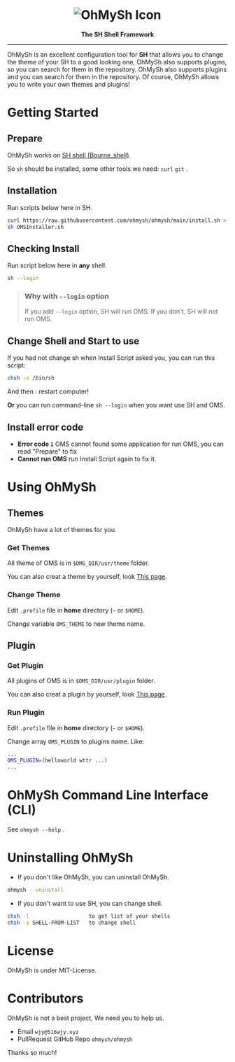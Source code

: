 <center><h1><img src="https://516wjy.xyz:516/OhMySh-width.png" alt="OhMySh Icon"></h1>

<b>The SH Shell Framework</b></center>

---

OhMySh is an excellent configuration tool for **SH** that allows you to change the theme of your SH to a good looking one, OhMySh also supports plugins, so you can search for them in the repository. OhMySh also supports plugins and you can search for them in the repository. Of course, OhMySh allows you to write your own themes and plugins!

# Getting Started

## Prepare

OhMySh works on [SH shell (Bourne_shell)](https://en.wikipedia.org/wiki/Bourne_shell). 

So `sh` should be installed, some other tools we need: `curl` `git` .

## Installation

Run scripts below here in SH.

```sh
curl https://raw.githubusercontent.com/ohmysh/ohmysh/main/install.sh > OMSInstaller.sh
sh OMSInstaller.sh
```

## Checking Install

Run script below here in **any** shell.

```sh
sh --login
```

> ### Why with `--login` option
> 
> If you add `--login` option, SH will run OMS. If you don't, SH will not run OMS.

## Change Shell and Start to use

If you had not change sh when Install Script asked you, you can run this script:

```sh
chsh -s /bin/sh
```

And then : restart computer!

**Or** you can run command-line `sh --login` when you want use SH and OMS.

## Install error code

- **Error code `1`** OMS cannot found some application for run OMS, you can read "Prepare" to fix
- **Cannot run OMS** run Install Script again to fix it.

# Using OhMySh

## Themes

OhMySh have a lot of themes for you.

### Get Themes

All theme of OMS is in `$OMS_DIR/usr/theme` folder.

You can also creat a theme by yourself, look [This page](https://github.com/ohmysh/ohmysh/blob/main/usr/theme/readme.md).

### Change Theme

Edit `.profile` file in **home** directory (`~` or `$HOME`).

Change variable `OMS_THEME` to new theme name.

## Plugin

### Get Plugin

All plugins of OMS is in `$OMS_DIR/usr/plugin` folder.

You can also creat a plugin by yourself, look [This page](https://github.com/ohmysh/ohmysh/blob/main/usr/plugin/readme.md).

### Run Plugin

Edit `.profile` file in **home** directory (`~` or `$HOME`).

Change array `OMS_PLUGIN` to plugins name. Like:

```sh
...
OMS_PLUGIN=(helloworld wttr ...)
...
```

# OhMySh Command Line Interface (CLI)

See `ohmysh --help` .

# Uninstalling OhMySh

- If you don't like OhMySh, you can uninstall OhMySh.

```sh
ohmysh --uninstall
```

- If you don't want to use SH, you can change shell.

```sh
chsh -l                   to get list of your shells
chsh -s SHELL-FROM-LIST   to change shell
```

# License

OhMySh is under MIT-License.

# Contributors

OhMySh is not a best project, We need you to help us.

- Email `wjy@516wjy.xyz`
- PullRequest GitHub Repo `ohmysh/ohmysh`

Thanks so much!

